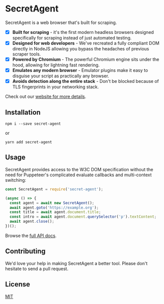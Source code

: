 # SecretAgent

SecretAgent is a web browser that's built for scraping. 

- [x] **Built for scraping** - it's the first modern headless browsers designed specifically for scraping instead of just automated testing.
- [x] **Designed for web developers** - We've recreated a fully compliant DOM directly in NodeJS allowing you bypass the headaches of previous scraper tools.
- [x] **Powered by Chromium** - The powerful Chromium engine sits under the hood, allowing for lightning fast rendering.
- [x] **Emulates any modern browser** - Emulator plugins make it easy to disguise your script as practically any browser.
- [x] **Avoids detection along the entire stack** - Don't be blocked because of TLS fingerprints in your networking stack.

Check out our [website for more details](https://secretagent.dev).

## Installation

```shell script
npm i --save secret-agent
```

or

```shell script
yarn add secret-agent
```

## Usage

SecretAgent provides access to the W3C DOM specification without the need for Puppeteer's complicated evaluate callbacks and multi-context switching:

```js
const SecretAgent = require('secret-agent');

(async () => {
  const agent = await new SecretAgent();
  await agent.goto('https://example.org');
  const title = await agent.document.title;
  const intro = await agent.document.querySelector('p').textContent;
  await agent.close();
})();
```

Browse the [full API docs](https://secretagent.dev/docs).

## Contributing

We'd love your help in making SecretAgent a better tool. Please don't hesitate to send a pull request.

## License

[MIT](LICENSE.md)
